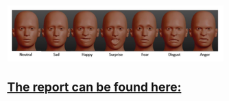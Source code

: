 <img src="/moods.JPG">


# [ The report can be found here:](https://raduschirila.github.io/FacialExpressions/)

